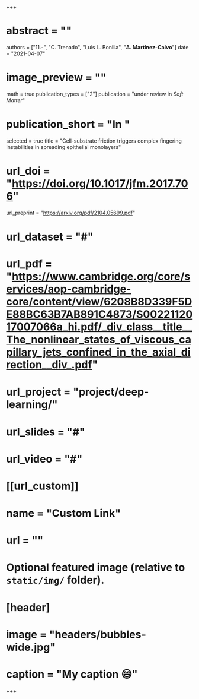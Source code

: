 +++

# abstract = ""
authors = ["11.-", "C. Trenado", "Luis L. Bonilla", "**A. Martínez-Calvo**"]
date = "2021-04-07"
# image_preview = ""
math = true
publication_types = ["2"]
 publication = "under review in _Soft Matter_"
# publication_short = "In "
selected = true
title = "Cell-substrate friction triggers complex fingering instabilities in spreading epithelial monolayers"
# url_doi = "https://doi.org/10.1017/jfm.2017.706"
 url_preprint = "https://arxiv.org/pdf/2104.05699.pdf"
# url_dataset = "#"
# url_pdf = "https://www.cambridge.org/core/services/aop-cambridge-core/content/view/6208B8D339F5DE88BC63B7AB891C4873/S0022112017007066a_hi.pdf/_div_class__title__The_nonlinear_states_of_viscous_capillary_jets_confined_in_the_axial_direction__div_.pdf"
# url_project = "project/deep-learning/"
# url_slides = "#"
# url_video = "#"

# [[url_custom]]
 # name = "Custom Link"
 # url = ""

# Optional featured image (relative to `static/img/` folder).
# [header]
# image = "headers/bubbles-wide.jpg"
# caption = "My caption :smile:"

+++
